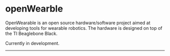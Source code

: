 openWearble
===========

OpenWearable is an open source hardware/software project aimed at developing
tools for wearable robotics. The hardware is designed on top of the TI
Beaglebone Black.

Currently in development.

-------------------------------------------------------------------------------


